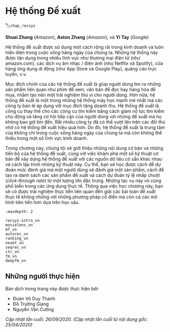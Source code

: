 <!--
# Recommender Systems
-->

# Hệ thống Đề xuất
:label:`chap_recsys`


**Shuai Zhang** (*Amazon*), **Aston Zhang** (*Amazon*), và **Yi Tay** (*Google*)

<!--
Recommender systems are widely employed in industry and are ubiquitous in our daily lives. 
These systems are utilized in a number of areas such as online shopping sites (e.g., amazon.com), 
music/movie services site (e.g., Netflix and Spotify), mobile application stores (e.g., IOS app store and google play), 
online advertising, just to name a few.
-->

Hệ thống đề xuất được sử dụng một cách rộng rãi trong kinh doanh và luôn hiện diện trong cuộc sống hàng ngày của chúng ta.
Những hệ thống này được tận dụng trong nhiều lĩnh vực như thương mại điện tử (như amazon.com), các dịch vụ âm nhạc / điện ảnh (như Netflix và Spotify), cửa hàng ứng dụng di động (như App Store và Google Play), quảng cáo trực tuyến, v.v.


<!--
The major goal of recommender systems is to help users discover relevant items such as movies to watch, 
text to read or products to buy, so as to create a delightful user experience. 
Moreover, recommender systems are among the most powerful machine learning systems that online retailers implement in order to drive incremental revenue. 
Recommender systems are replacements of search engines by reducing the efforts in proactive searches and surprising users with offers they never searched for. 
Many companies managed to position themselves ahead of their competitors with the help of more effective recommender systems. 
As such, recommender systems are central to not only our everyday lives but also highly indispensable in some industries.
-->

Mục đích chính của các hệ thống đề xuất là giúp người dùng tìm ra những sản phẩm liên quan như phim để xem,
văn bản để đọc hay hàng hóa để mua, nhằm tạo nên một trải nghiệm thú vị cho người dùng.
Hơn nữa, hệ thống đề xuất là một trong những hệ thống máy học mạnh mẽ nhất mà các công ty bán lẻ áp dụng với mục đích tăng doanh thu.
Hệ thống đề xuất là công cụ thay thế cho các công cụ tìm kiếm bằng cách giảm nỗ lực tìm kiếm chủ động và tăng cơ hội tiếp cận của người dùng với những đề xuất mà họ không bao giờ tìm đến.
Rất nhiều công ty đã có thể vượt lên trên các đối thủ nhờ có hệ thống đề xuất hiệu quả hơn.
Do đó, hệ thống đề xuất là trung tâm của không chỉ trong cuộc sống hàng ngày của chúng ta mà còn không thể thiếu trong một số lĩnh vực kinh doanh.


<!--
In this chapter, we will cover the fundamentals and advancements of recommender systems, 
along with exploring some common fundamental techniques for building recommender systems with different data sources available and their implementations. 
Specifically, you will learn how to predict the rating a user might give to a prospective item, 
how to generate a recommendation list of items and how to predict the click-through rate from abundant features. 
These tasks are commonplace in real-world applications. 
By studying this chapter, you will get hands-on experience pertaining to solving real world 
recommendation problems with not only classical methods but the more advanced deep learning based models as well.
-->

Trong chương này, chúng tôi sẽ giới thiệu những nội dung cơ bản và những tiến bộ của hệ thống đề xuất,
cùng với việc khám phá một số kỹ thuật cơ bản để xây dựng hệ thống đề xuất với các nguồn dữ liệu có sẵn khác nhau và cách lập trình những kỹ thuật này.
Cụ thể, bạn sẽ học được cách để dự đoán mức đánh giá mà một người dùng sẽ đánh giá một sản phẩm,
cách để tạo ra danh sách các sản phẩm đề xuất và cách dự đoán tỷ lệ nhấp chuột (*click-through rate*) từ một lượng lớn đặc trưng.
Những tác vụ này vô cùng phổ biến trong các ứng dụng thực tế.
Thông qua việc học chương này, bạn sẽ có được trải nghiệm thực tiễn liên quan đến giải các bài toán đề xuất thực tế
không những với những phương pháp cổ điển mà còn cả các mô hình tiên tiến hơn dựa trên học sâu.


```toc
:maxdepth: 2

recsys-intro_vn
movielens_vn
mf_vn
autorec_vn
ranking_vn
neumf_vn
seqrec_vn
ctr_vn
fm_vn
deepfm_vn
```

## Những người thực hiện
Bản dịch trong trang này được thực hiện bởi:

* Đoàn Võ Duy Thanh
* Đỗ Trường Giang
* Nguyễn Văn Cường

*Cập nhật lần cuối: 26/09/2020. (Cập nhật lần cuối từ nội dung gốc: 25/04/2020)*
